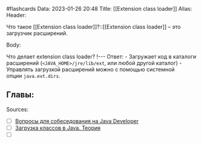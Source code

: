 #flashcards
Data: 2023-01-26 20:48
Title: [[Extension class loader]]
Alias:
Header:

Что такое [[Extension class loader]]?::[[Extension class loader]] – это загрузчик расширений. 
<!--SR:!2023-03-14,3,350-->



Body:

Что делает extension class loader?
!---
Ответ:
	- Загружает код в каталоги расширений (`<JAVA_HOME>/jre/lib/ext`, или любой другой каталог)
	- Управлять загрузкой расширений можно с помощью системной опции `java.ext.dirs`.
<!--SR:!2023-03-14,3,250-->



Главы:
- 


Sources:
- [ ] [Вопросы для собеседования на Java Developer](https://github.com/enhorse/java-interview/blob/master/README.md#%D0%9E%D0%9E%D0%9F)
- [ ] [Загрузка классов в Java. Теория](https://habr.com/ru/post/103830/)
- [ ] []()
